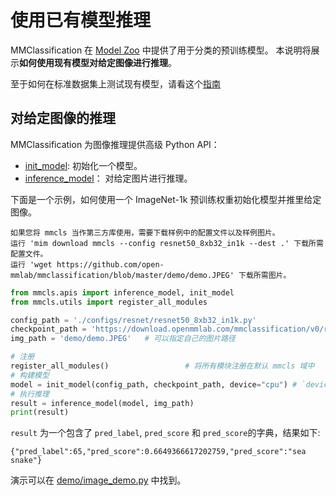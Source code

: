 # 使用已有模型推理

MMClassification 在 [Model Zoo](../model_zoo.md) 中提供了用于分类的预训练模型。
本说明将展示**如何使用现有模型对给定图像进行推理**。

至于如何在标准数据集上测试现有模型，请看这个[指南](./train_test.md#推理)

## 对给定图像的推理

MMClassification 为图像推理提供高级 Python API：

- [init_model](https://mmclassification.readthedocs.io/zh_CN/1.x/api/generated/mmcls.apis.init_model.html#mmcls.apis.init_model): 初始化一个模型。
- [inference_model](https://mmclassification.readthedocs.io/zh_CN/latest/api/generated/mmcls.apis.init_model.html#mmcls.apis.inference_model)： 对给定图片进行推理。

下面是一个示例，如何使用一个 ImageNet-1k 预训练权重初始化模型并推里给定图像。

```{note}
如果您将 mmcls 当作第三方库使用，需要下载样例中的配置文件以及样例图片。
运行 'mim download mmcls --config resnet50_8xb32_in1k --dest .' 下载所需配置文件。
运行 'wget https://github.com/open-mmlab/mmclassification/blob/master/demo/demo.JPEG' 下载所需图片。
```

```python
from mmcls.apis import inference_model, init_model
from mmcls.utils import register_all_modules

config_path = './configs/resnet/resnet50_8xb32_in1k.py'
checkpoint_path = 'https://download.openmmlab.com/mmclassification/v0/resnet/resnet50_8xb32_in1k_20210831-ea4938fc.pth' # 也可以设置为一个本地的路径
img_path = 'demo/demo.JPEG'   # 可以指定自己的图片路径

# 注册
register_all_modules()                 # 将所有模块注册在默认 mmcls 域中
# 构建模型
model = init_model(config_path, checkpoint_path, device="cpu") # `device` 可以为 'cuda:0'
# 执行推理
result = inference_model(model, img_path)
print(result)
```

`result` 为一个包含了 `pred_label`, `pred_score` 和 `pred_score`的字典，结果如下:

```text
{"pred_label":65,"pred_score":0.6649366617202759,"pred_score":"sea snake"}
```

演示可以在 [demo/image_demo.py](https://github.com/open-mmlab/mmclassification/blob/1.x/demo/image_demo.py) 中找到。

